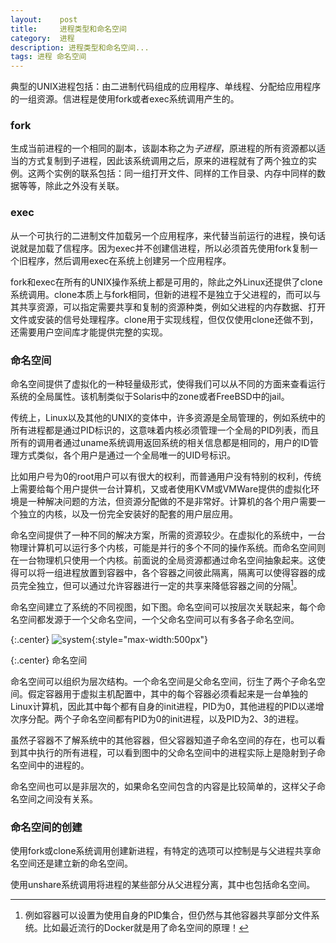 ```yaml
---
layout:    post
title:     进程类型和命名空间
category:  进程
description: 进程类型和命名空间...
tags: 进程 命名空间
---
```

典型的UNIX进程包括：由二进制代码组成的应用程序、单线程、分配给应用程序的一组资源。信进程是使用fork或者exec系统调用产生的。

### fork ###

生成当前进程的一个相同的副本，该副本称之为*子进程*，原进程的所有资源都以适当的方式复制到子进程，因此该系统调用之后，原来的进程就有了两个独立的实例。这两个实例的联系包括：同一组打开文件、同样的工作目录、内存中同样的数据等等，除此之外没有关联。

### exec ###

从一个可执行的二进制文件加载另一个应用程序，来代替当前运行的进程，换句话说就是加载了信程序。因为exec并不创建信进程，所以必须首先使用fork复制一个旧程序，然后调用exec在系统上创建另一个应用程序。

fork和exec在所有的UNIX操作系统上都是可用的，除此之外Linux还提供了clone系统调用。clone本质上与fork相同，但新的进程不是独立于父进程的，而可以与其共享资源，可以指定需要共享和复制的资源种类，例如父进程的内存数据、打开文件或安装的信号处理程序。clone用于实现线程，但仅仅使用clone还做不到，还需要用户空间库才能提供完整的实现。

### 命名空间 ###

命名空间提供了虚拟化的一种轻量级形式，使得我们可以从不同的方面来查看运行系统的全局属性。该机制类似于Solaris中的zone或者FreeBSD中的jail。

传统上，Linux以及其他的UNIX的变体中，许多资源是全局管理的，例如系统中的所有进程都是通过PID标识的，这意味着内核必须管理一个全局的PID列表，而且所有的调用者通过uname系统调用返回系统的相关信息都是相同的，用户的ID管理方式类似，各个用户是通过一个全局唯一的UID号标识。

比如用户号为0的root用户可以有很大的权利，而普通用户没有特别的权利，传统上需要给每个用户提供一台计算机，又或者使用KVM或VMWare提供的虚拟化环境是一种解决问题的方法，但资源分配做的不是非常好。计算机的各个用户需要一个独立的内核，以及一份完全安装好的配套的用户层应用。

命名空间提供了一种不同的解决方案，所需的资源较少。在虚拟化的系统中，一台物理计算机可以运行多个内核，可能是并行的多个不同的操作系统。而命名空间则在一台物理机只使用一个内核。前面说的全局资源都通过命名空间抽象起来。这使得可以将一组进程放置到容器中，各个容器之间彼此隔离，隔离可以使得容器的成员完全独立，但可以通过允许容器进行一定的共享来降低容器之间的分隔[^1]。

[^1]: 例如容器可以设置为使用自身的PID集合，但仍然与其他容器共享部分文件系统。比如最近流行的Docker就是用了命名空间的原理！

命名空间建立了系统的不同视图，如下图。命名空间可以按层次关联起来，每个命名空间都发源于一个父命名空间，一个父命名空间可以有多各子命名空间。

{:.center}
![system](/blog/images/namespace.png){:style="max-width:500px"}

{:.center}
命名空间

命名空间可以组织为层次结构。一个命名空间是父命名空间，衍生了两个子命名空间。假定容器用于虚拟主机配置中，其中的每个容器必须看起来是一台单独的Linux计算机，因此其中每个都有自身的init进程，PID为0，其他进程的PID以递增次序分配。两个子命名空间都有PID为0的init进程，以及PID为2、3的进程。

虽然子容器不了解系统中的其他容器，但父容器知道子命名空间的存在，也可以看到其中执行的所有进程，可以看到图中的父命名空间中的进程实际上是隐射到子命名空间中的进程的。

命名空间也可以是非层次的，如果命名空间包含的内容是比较简单的，这样父子命名空间之间没有关系。

### 命名空间的创建 ###

使用fork或clone系统调用创建新进程，有特定的选项可以控制是与父进程共享命名空间还是建立新的命名空间。

使用unshare系统调用将进程的某些部分从父进程分离，其中也包括命名空间。
